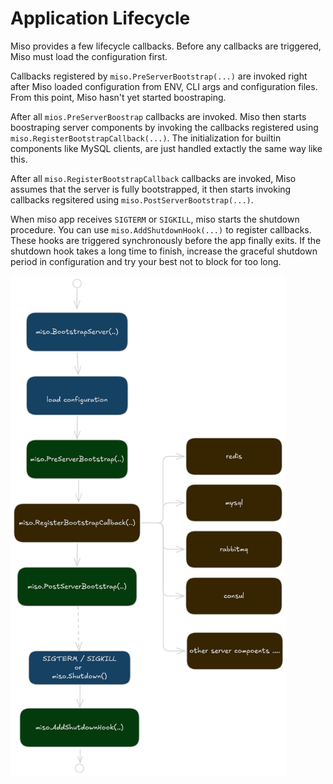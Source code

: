 # Application Lifecycle

Miso provides a few lifecycle callbacks. Before any callbacks are triggered, Miso must load the configuration first.

Callbacks registered by `miso.PreServerBootstrap(...)` are invoked right after Miso loaded configuration from ENV, CLI args and configuration files. From this point, Miso hasn't yet started boostraping.

After all `mios.PreServerBoostrap` callbacks are invoked. Miso then starts boostraping server components by invoking the callbacks registered using `miso.RegisterBootstrapCallback(...)`. The initialization for builtin components like MySQL clients, are just handled extactly the same way like this.

After all `miso.RegisterBootstrapCallback` callbacks are invoked, Miso assumes that the server is fully bootstrapped, it then starts invoking callbacks regsitered using `miso.PostServerBootstrap(...)`.

When miso app receives `SIGTERM` or `SIGKILL`, miso starts the shutdown procedure. You can use `miso.AddShutdownHook(...)` to register callbacks. These hooks are triggered synchronously before the app finally exits. If the shutdown hook takes a long time to finish, increase the graceful shutdown period in configuration and try your best not to block for too long.

<img src="./img/app-lifecycle.png" style="height: 800px">